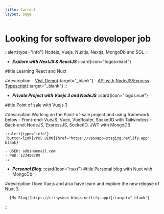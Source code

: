 ```yaml
---
title: Current
layout: page
---
```


# Looking for software developer job

::alert{type="info"}
Nodejs, Vuejs, Nuxtjs, Nextjs, MongoDb and SQL
::

- _**Explore with NextJS & ReactJS**_
::card{icon="logos:react"}

#title
Learning React and Nuxt

#description
    - [Visit Demo](https://todo-api-with-nextjs-mongodb.vercel.app){:target="_blank"}
    - [API with NodeJS/Express Typescript](https://github.com/rithyskun/TODO-API){:target="_blank"}
::

- _**Private Project with Vuejs 3 and NodeJS**_
::card{icon="logos:vue"}

#title
Point of sale with Vuejs 3

#description
Working on the Point-of-sale project and using framework below
    - Front-end: VueJS, Vuex, VueRouter, SocketIO with Tailwindcss
    - Back-end: NodeJS, ExpressJS, SocketIO, JWT with MongoDB.

    ::alert{type="info"}
    :button-link[vPOS DEMO]{href="https://vposapp-staging.netlify.app" blank}

    - USER: admin@email.com
    - PWD: 123456789
    ::

- _**Personal Blog**_
::card{icon="nuxt"}
#title
Personal blog with Nuxt with MongoDb

#description
I love Vuejs and also have learn and explore the new release of Nuxt 3.

    - [My Blog](https://rithyskun-blogs.netlify.app){:target="_blank"}
::

